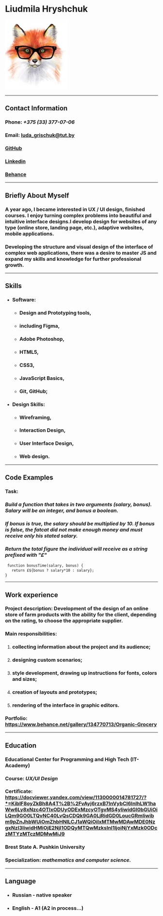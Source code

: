# **Liudmila Hryshchuk**



![фото](avatarka.jpg)


***
## **Contact Information**
### Phone: _+375 (33) 377-07-06_
### Email: <luda_grischuk@tut.by>
### [GitHub](https://github.com/mila-fox/rsschool-cv)
### [Linkedin](linkedin.com/in/ludmila-hryshchuk-88743b165)
### [Behance](https://www.behance.net/gallery/134770713/Organic-Grocery)
***
## **Briefly About Myself**
### A year ago, I became interested in UX / UI design, finished courses. I enjoy turning complex problems into beautiful and intuitive interface designs.I develop design for websites of any type (online store, landing page, etc.), adaptive websites, mobile applications. 

### Developing the structure and visual design of the interface of complex web applications, there was a desire to master JS and expand my skills and knowledge for further professional growth.


***
## **Skills**

+ ### Software:
     * ### Design and Prototyping tools,
     * ### including Figma,
     * ### Adobe Photoshop,
     * ### HTML5,
     * ### CSS3,
     * ### JavaScript Basics,
     * ### Git, GitHub;
+ ### Design Skills:
     * ### Wireframing,
     * ### Interaction Design,
     * ### User Interface Design,
     * ### Web design.

***
## **Code Examples**

### Task:
### _Build a function that takes in two arguments (salary, bonus). Salary will be an integer, and bonus a boolean._

### _If bonus is true, the salary should be multiplied by 10. If bonus is false, the fatcat did not make enough money and must receive only his stated salary._

### _Return the total figure the individual will receive as a string prefixed with "£"_



```
 function bonusTime(salary, bonus) { 
   return £${bonus ? salary*10 : salary}; 
} 
```


***
## **Work experience**

### Project description: Development of the design of an online store of farm products with the ability for the client, depending on the rating, to choose the appropriate supplier.

### Main responsibilities:
1. ### collecting information about the project and its audience;
1. ### designing custom scenarios;
1. ### style development, drawing up instructions for fonts, colors and sizes;
1. ### creation of layouts and prototypes;
1. ### rendering of the interface in graphic editors.

### Portfolio: <https://www.behance.net/gallery/134770713/Organic-Grocery>

***
## **Education**

### **Educational Center for Programming and High Tech (IT-Academy)**

### Course: _UX/UI Design_
### Сertificate:  <https://docviewer.yandex.com/view/1130000014781727/?*=KiblF8oyZkBh8A4T%2B%2FvAyj6rzxB7InVybCI6InlhLW1haWw6Ly8xNzc4OTIxODUyODExMzcyOTgvMS4yIiwidGl0bGUiOiLQm9GO0LTQvNC40LvQsCDQk9GA0LjRidGD0LoucGRmIiwibm9pZnJhbWUiOmZhbHNlLCJ1aWQiOiIxMTMwMDAwMDE0NzgxNzI3IiwidHMiOjE2NjI1ODQyMTQwMzksInl1IjoiNjYxMzk0ODczMTYzMTczMDMwMiJ9>
### **Brest State A. Pushkin University**

### Specialization: _mathematics and computer science._

*** 

## **Language** 

* ### Russian - native speaker
* ### English - A1 (A2 in process…)
 